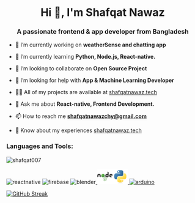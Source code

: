 <h1 align="center">Hi 👋, I'm Shafqat Nawaz</h1>
<h3 align="center">A passionate frontend & app developer from Bangladesh</h3>

- 🔭 I’m currently working on **weatherSense and chatting app**

- 🌱 I’m currently learning **Python, Node.js, React-native.**

- 👯 I’m looking to collaborate on **Open Source Project**

- 🤝 I’m looking for help with **App & Machine Learning Developer**

- 👨‍💻 All of my projects are available at [shafqatnawaz.tech](shafqatnawaz.tech)

- 💬 Ask me about **React-native, Frontend Development.**

- 📫 How to reach me **shafqatnawazchy@gmail.com**

- 📄 Know about my experiences [shafqatnawaz.tech](shafqatnawaz.tech)




<h3 align="left">Languages and Tools:</h3>
<img align="center" src="https://github-readme-stats.vercel.app/api/top-langs?username=shafqat007&show_icons=true&locale=en&layout=compact&theme=nightowl" hide_border="true" alt="shafqat007" />
<p align="left">  <img src="https://reactnative.dev/img/header_logo.svg" alt="reactnative" width="40" height="40"/> <img src="https://www.vectorlogo.zone/logos/firebase/firebase-icon.svg" alt="firebase" width="40" height="40"/> </a> 
<img src="https://download.blender.org/branding/community/blender_community_badge_white.svg" alt="blender" width="40" height="40"/><a href="https://scikit-learn.org/" target="_blank" rel="noreferrer"><a href="https://developer.android.com" target="_blank" rel="noreferrer"> </a> <a href="https://www.arduino.cc/" target="_blank" rel="noreferrer"> <img src="https://raw.githubusercontent.com/devicons/devicon/master/icons/nodejs/nodejs-original-wordmark.svg" alt="nodejs" width="40" height="40"/><img src="https://raw.githubusercontent.com/devicons/devicon/master/icons/python/python-original.svg" alt="python" width="40" height="40"/>
  <img src="https://cdn.worldvectorlogo.com/logos/arduino-1.svg" alt="arduino" width="40" height="40"/> </a> <a href="https://www.blender.org/" target="_blank" rel="noreferrer">  </a> <a href="https://www.w3schools.com/cpp/" target="_blank" rel="noreferrer"> </p>

<p><a href="https://git.io/streak-stats"><img src="https://github-readme-streak-stats.herokuapp.com?user=shafqat007&theme=nightfox&hide_border=true" alt="GitHub Streak" /></a></p>

<p></p>
